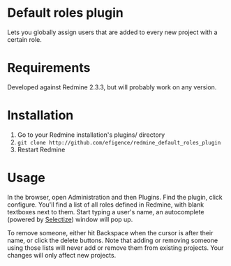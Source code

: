 # Default roles plugin

Lets you globally assign users that are added to every new project with a certain role.

# Requirements

Developed against Redmine 2.3.3, but will probably work on any version.

# Installation

1. Go to your Redmine installation's plugins/ directory
2. `git clone http://github.com/efigence/redmine_default_roles_plugin`
3. Restart Redmine

# Usage

In the browser, open Administration and then Plugins. Find the plugin, click configure. You'll find a list of all roles defined in Redmine, with blank textboxes next to them. Start typing a user's name, an autocomplete (powered by [Selectize](http://brianreavis.github.io/selectize.js)) window will pop up.

To remove someone, either hit Backspace when the cursor is after their name, or click the delete buttons. Note that adding or removing someone using those lists will never add or remove them from existing projects. Your changes will only affect new projects.


